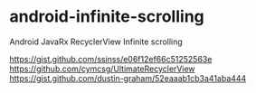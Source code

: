# android-infinite-scrolling
Android JavaRx RecyclerView Infinite scrolling


https://gist.github.com/ssinss/e06f12ef66c51252563e
https://github.com/cymcsg/UltimateRecyclerView
https://gist.github.com/dustin-graham/52eaaab1cb3a41aba444